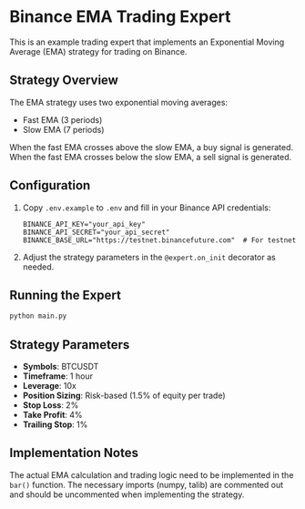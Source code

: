 # Binance EMA Trading Expert

This is an example trading expert that implements an Exponential Moving Average (EMA) strategy for trading on Binance.

## Strategy Overview

The EMA strategy uses two exponential moving averages:

- Fast EMA (3 periods)
- Slow EMA (7 periods)

When the fast EMA crosses above the slow EMA, a buy signal is generated.
When the fast EMA crosses below the slow EMA, a sell signal is generated.

## Configuration

1. Copy `.env.example` to `.env` and fill in your Binance API credentials:

   ```env
   BINANCE_API_KEY="your_api_key"
   BINANCE_API_SECRET="your_api_secret"
   BINANCE_BASE_URL="https://testnet.binancefuture.com"  # For testnet
   ```

2. Adjust the strategy parameters in the `@expert.on_init` decorator as needed.

## Running the Expert

```bash
python main.py
```

## Strategy Parameters

- **Symbols**: BTCUSDT
- **Timeframe**: 1 hour
- **Leverage**: 10x
- **Position Sizing**: Risk-based (1.5% of equity per trade)
- **Stop Loss**: 2%
- **Take Profit**: 4%
- **Trailing Stop**: 1%

## Implementation Notes

The actual EMA calculation and trading logic need to be implemented in the `bar()` function. The necessary imports (numpy, talib) are commented out and should be uncommented when implementing the strategy.
